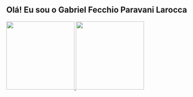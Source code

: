 ## Olá! Eu sou o Gabriel Fecchio Paravani Larocca
 <div>
  <a href="https://github.com/GabrielFePL">
  <img height="180em" src="https://github-readme-stats.vercel.app/api?username=GabrielFePL&show_icons=true&theme=dracula&include_all_commits=true&count_private=true"/>
  <img height="180em" src="https://github-readme-stats.vercel.app/api/top-langs/?username=GabrielFePL&layout=compact&langs_count=16&theme=dracula"/>
</div>
